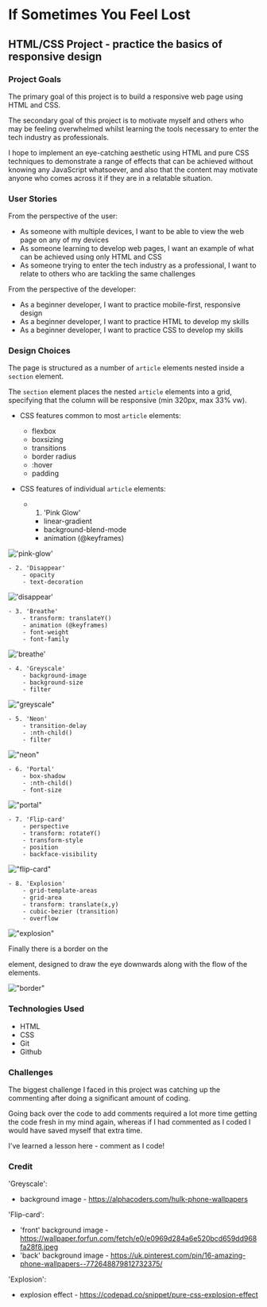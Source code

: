 # If Sometimes You Feel Lost

## HTML/CSS Project - practice the basics of responsive design

### Project Goals
The primary goal of this project is to build a responsive web page using HTML and CSS.

The secondary goal of this project is to motivate myself and others who may be feeling overwhelmed whilst learning the tools necessary to enter the tech industry as professionals.

I hope to implement an eye-catching aesthetic using HTML and pure CSS techniques to demonstrate a range of effects that can be achieved without knowing any JavaScript whatsoever, and also that the content may motivate anyone who comes across it if they are in a relatable situation.

### User Stories
From the perspective of the user:

- As someone with multiple devices, I want to be able to view the web page on any of my devices
- As someone learning to develop web pages, I want an example of what can be achieved using only HTML and CSS
- As someone trying to enter the tech industry as a professional, I want to relate to others who are tackling the same challenges

From the perspective of the developer:

- As a beginner developer, I want to practice mobile-first, responsive design
- As a beginner developer, I want to practice HTML to develop my skills
- As a beginner developer, I want to practice CSS to develop my skills


### Design Choices
The page is structured as a number of `article` elements nested inside a `section` element.

The `section` element places the nested `article` elements into a grid, specifying that the column will be responsive (min 320px, max 33% vw).

- CSS features common to most `article` elements:
    - flexbox
    - boxsizing
    - transitions
    - border radius
    - :hover
    - padding

- CSS features of individual `article` elements:

    - 1. 'Pink Glow'
        - linear-gradient
        - background-blend-mode
        - animation (@keyframes)

!['pink-glow'](screenshots/01_pink-glow.PNG "pink glow")

    - 2. 'Disappear'
        - opacity
        - text-decoration

!['disappear'](screenshots/02_disappear.PNG "disappear")

    - 3. 'Breathe'
        - transform: translateY()
        - animation (@keyframes)
        - font-weight
        - font-family
    
!['breathe'](screenshots/03_breathe.PNG "breathe")

    - 4. 'Greyscale'
        - background-image
        - background-size
        - filter

!["greyscale"](screenshots/04_greyscale.PNG "greyscale")

    - 5. 'Neon'
        - transition-delay
        - :nth-child()
        - filter

!["neon"](screenshots/05_neon.PNG "neon")

    - 6. 'Portal'
        - box-shadow
        - :nth-child()
        - font-size
    
!["portal"](screenshots/06_portal.PNG "portal")

    - 7. 'Flip-card'
        - perspective
        - transform: rotateY()
        - transform-style
        - position
        - backface-visibility
    
!["flip-card"](screenshots/07_flip-card.PNG "flip-card")

    - 8. 'Explosion'
        - grid-template-areas
        - grid-area
        - transform: translate(x,y)
        - cubic-bezier (transition)
        - overflow

!["explosion"](screenshots/08_explosion.PNG "explosion")

Finally there is a border on the <section> element, designed to draw the eye downwards along with the flow of the <article> elements.

!["border"](screenshots/border.PNG "border")

### Technologies Used
- HTML
- CSS
- Git
- Github

### Challenges
The biggest challenge I faced in this project was catching up the commenting after doing a significant amount of coding.

Going back over the code to add comments required a lot more time getting the code fresh in my mind again, whereas if I had commented as I coded I would have saved myself that extra time.

I've learned a lesson here - comment as I code!

### Credit
'Greyscale':
- background image - https://alphacoders.com/hulk-phone-wallpapers

'Flip-card':
- 'front' background image - https://wallpaper.forfun.com/fetch/e0/e0969d284a6e520bcd659dd968fa28f8.jpeg
- 'back' background image - https://uk.pinterest.com/pin/16-amazing-phone-wallpapers--772648879812732375/

'Explosion':
- explosion effect - https://codepad.co/snippet/pure-css-explosion-effect
